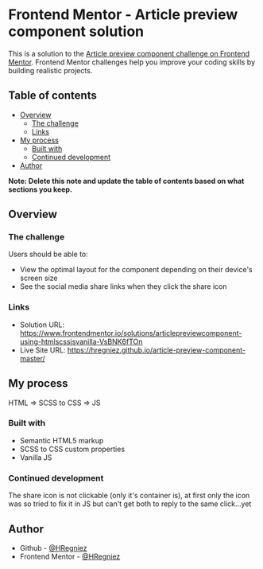 # Frontend Mentor - Article preview component solution

This is a solution to the [Article preview component challenge on Frontend Mentor](https://www.frontendmentor.io/challenges/article-preview-component-dYBN_pYFT). Frontend Mentor challenges help you improve your coding skills by building realistic projects. 

## Table of contents

- [Overview](#overview)
  - [The challenge](#the-challenge)
  - [Links](#links)
- [My process](#my-process)
  - [Built with](#built-with)
  - [Continued development](#continued-development)
- [Author](#author)


**Note: Delete this note and update the table of contents based on what sections you keep.**

## Overview

### The challenge

Users should be able to:

- View the optimal layout for the component depending on their device's screen size
- See the social media share links when they click the share icon



### Links

- Solution URL: https://www.frontendmentor.io/solutions/articlepreviewcomponent-using-htmlscssjsvanilla-VsBNK6fTOn
- Live Site URL: https://hregniez.github.io/article-preview-component-master/

## My process

HTML => SCSS to CSS => JS

### Built with

- Semantic HTML5 markup
- SCSS to CSS custom properties
- Vanilla JS


### Continued development

The share icon is not clickable (only it's container is), at first only the icon was so tried to fix it in JS but can't get both to reply to the same click...yet 


## Author

- Github - [@HRegniez](https://github.com/HRegniez)
- Frontend Mentor - [@HRegniez](https://www.frontendmentor.io/profile/HRegniez)
